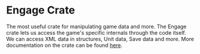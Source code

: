 # Engage Crate

The most useful crate for manipulating game data and more. The Engage crate lets us access the game's specific internals through the code itself. We can access XML data in structures, Unit data, Save data and more. More documentation on the crate can be found [here](https://divinedragonfanclub.github.io/engage/engage/index.html).

